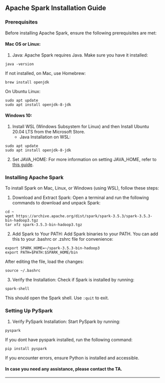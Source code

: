 ## Apache Spark Installation Guide

### Prerequisites

Before installing Apache Spark, ensure the following prerequisites are met:

#### Mac OS or Linux:

1. Java: Apache Spark requires Java. Make sure you have it installed:

```
java -version
```

If not installed, on Mac, use Homebrew:

```
brew install openjdk
```
On Ubuntu Linux:

```
sudo apt update
sudo apt install openjdk-8-jdk
```

#### Windows 10:

1.	Install WSL (Windows Subsystem for Linux) and then Install Ubuntu 20.04 LTS from the Microsoft Store.
    * Java Installation on WSL:

```
sudo apt update
sudo apt install openjdk-8-jdk
```

2.	Set JAVA_HOME: For more information on setting JAVA_HOME, refer to [this guide](https://www.wikihow.com/Set-Java-Home).


### Installing Apache Spark

To install Spark on Mac, Linux, or Windows (using WSL), follow these steps:

1.	Download and Extract Spark: Open a terminal and run the following commands to download and unpack Spark:

```
cd ~
wget https://archive.apache.org/dist/spark/spark-3.5.3/spark-3.5.3-bin-hadoop3.tgz
tar xfz spark-3.5.3-bin-hadoop3.tgz
```


2.	Add Spark to Your PATH: Add Spark binaries to your PATH. You can add this to your .bashrc or .zshrc file for convenience:

```
export SPARK_HOME=~/spark-3.5.3-bin-hadoop3
export PATH=$PATH:$SPARK_HOME/bin
```

After editing the file, load the changes:

```
source ~/.bashrc
```

3.	Verify the Installation: Check if Spark is installed by running:

```
spark-shell
```

This should open the Spark shell. Use ```:quit``` to exit.

### Setting Up PySpark

1.	Verify PySpark Installation:
Start PySpark by running:

```
pyspark
```

If you dont have pyspark installed, run the following command:

```
pip install pyspark
```

If you encounter errors, ensure Python is installed and accessible.

#### **In case you need any assistance, please contact the TA.**

----
